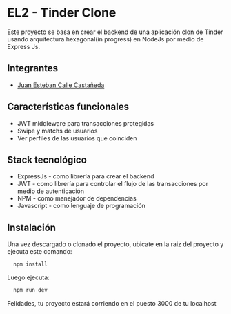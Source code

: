 
# EL2 - Tinder Clone

Este proyecto se basa en crear el backend de una aplicación clon de Tinder usando arquitectura hexagonal(in progress) en NodeJs por medio de Express Js. 




## Integrantes

- [Juan Esteban Calle Castañeda](https://github.com/Esteban31)


## Características funcionales

- JWT middleware para transacciones protegidas
- Swipe y matchs de usuarios 
- Ver perfiles de las usuarios que coinciden


## Stack tecnológico

- ExpressJs - como librería para crear el backend
- JWT - como librería para controlar el flujo de las transacciones por medio de autenticación
- NPM - como manejador de dependencias
- Javascript - como lenguaje de programación 


## Instalación

Una vez descargado o clonado el proyecto, ubicate en la raiz del proyecto y ejecuta este comando:

```bash
  npm install
```

Luego ejecuta:

```bash
  npm run dev
```

Felidades, tu proyecto estará corriendo en el puesto 3000 de tu localhost


    
